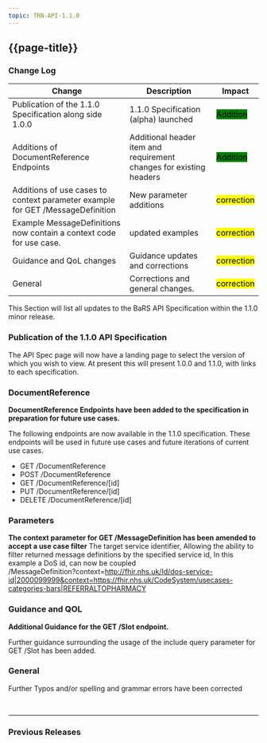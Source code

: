 ```yaml
---
topic: TRN-API-1.1.0
---
```


## {{page-title}}

### Change Log

| Change                                       | Description                                                         | Impact |
|----------------------------------------------|---------------------------------------------------------------------|--------|
| Publication of the 1.1.0 Specification along side 1.0.0 | 1.1.0 Specification (alpha) launched     |  <mark style="background-color: Green">Addition</mark>        |
| Additions of DocumentReference Endpoints  | Additional header item and requirement changes for existing headers     |  <mark style="background-color: Green">Addition</mark>        |
| Additions of use cases to context parameter example for GET /MessageDefinition    | New parameter additions        |  <mark style="background-color: Yellow">correction</mark>      |
| Example MessageDefinitions now contain a context code for use case.    | updated examples        |  <mark style="background-color: Yellow">correction</mark>      |
| Guidance and QoL changes                     | Guidance updates and corrections                                    |  <mark style="background-color: Yellow">correction</mark>      |
| General                                      | Corrections and general changes.                                    |  <mark style="background-color: Yellow">correction</mark>      |



This Section will list all updates to the BaRS API Specification within the 1.1.0 minor release.

### Publication of the 1.1.0 API Specification
The API Spec page will now have a landing page to select the version of which you wish to view. At present this will present 1.0.0 and 1.1.0, with links to each specification.

### DocumentReference

**DocumentReference Endpoints have been added to the specification in preparation for future use cases.** 

The following endpoints are now available in the 1.1.0 specification. These endpoints will be used in future use cases and future iterations of current use cases.

* GET /DocumentReference
* POST /DocumentReference
* GET /DocumentReference/[id]
* PUT /DocumentReference/[id]
* DELETE /DocumentReference/[id]

### Parameters

**The context parameter for GET /MessageDefinition has been amended to accept a use case filter**
The target service identifier, Allowing the ability to filter returned message definitions by the specified service id, In this example a DoS id, can now be coupled  
    /MessageDefinition?context=http://fhir.nhs.uk/Id/dos-service-id|2000099999&context=https://fhir.nhs.uk/CodeSystem/usecases-categories-bars|REFERRALTOPHARMACY

### Guidance and QOL
**Additional Guidance for the GET /Slot endpoint.**

Further guidance surrounding the usage of the include query parameter for GET /Slot has been added. 


### General

Further Typos and/or spelling and grammar errors have been corrected

<br>
<hr>

### Previous Releases